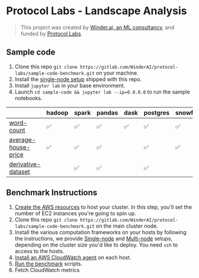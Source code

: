# Protocol Labs - Landscape Analysis

> This project was created by [Winder.ai, an ML consultancy](https://winder.ai/), and funded by [Protocol Labs](https://protocol.ai/).

## Sample code

1. Clone this repo `git clone https://gitlab.com/WinderAI/protocol-labs/sample-code-benchmark.git` on your machine.
1. Install the [single-node setup](./installation/SINGLE-NODE.md) shipped with this repo.
1. Install `jupyter lab` in your base environment.
1. Launch `cd sample-code && jupyter lab --ip=0.0.0.0` to run the sample notebooks.

|                     | hadoop             | spark              | pandas             | dask               | postgres           | snowflake          |
|---------------------|--------------------|--------------------|--------------------|--------------------|--------------------|--------------------|
| [word-count](./sample-code/word-count)          | :white_check_mark: | :white_check_mark: | :white_check_mark: | :white_check_mark: | :white_check_mark: | :white_check_mark: |
| [average-house-price](./sample-code/average-house-price) | :white_check_mark: | :white_check_mark: | :white_check_mark: |                    | :white_check_mark: | :white_check_mark: |
| [derivative-dataset](./sample-code/derivative-dataset)  |                    | :white_check_mark: | :white_check_mark: |                    | :white_check_mark: |                    |

## Benchmark Instructions



1. [Create the AWS resources](installation/AWS.md) to host your cluster. In this step, you'll set the number of EC2 instances you're going to spin up.
1. Clone this repo `git clone https://gitlab.com/WinderAI/protocol-labs/sample-code-benchmark.git` on the main cluster node.
1. Install the various computation frameworks on your hosts by following the instructions, we provide [Single-node](installation/SINGLE-NODE.md) and [Multi-node](installation/MULTI-NODE.md) setups, depending on the cluster size you'd like to deploy. You need `ssh` to access to the hosts.
1. [Install an AWS CloudWatch agent](installation/CLOUDWATCH.md) on each host.
1. [Run the benchmark](benchmark/README.md) scripts.
1. Fetch CloudWatch metrics